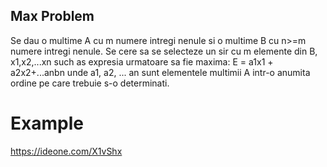  ## Max Problem
 Se dau o multime A cu m numere intregi nenule si o multime B cu n>=m numere intregi
 nenule. Se cere sa se selecteze un sir cu m elemente din B, x1,x2,...xn such as expresia
 urmatoare sa fie maxima:
 E = a1x1 + a2x2+...anbn
 unde a1, a2, ... an sunt elementele multimii A intr-o anumita ordine pe care trebuie
 s-o determinati.

 # Example

 https://ideone.com/X1vShx
